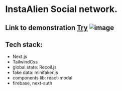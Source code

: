  # InstaAlien Social network.
 ## Link to demonstration [Try](https://inst-clone-plum.vercel.app/) ![image](https://user-images.githubusercontent.com/88962825/221690814-015e230d-64fe-40da-afce-bb6601ed8669.png)

 
## Tech stack:
- Next.js
- TailwindCss
- global state: Recoil.js
- fake data: minifaker.js
- components lib: react-modal
- firebase, next-auth
